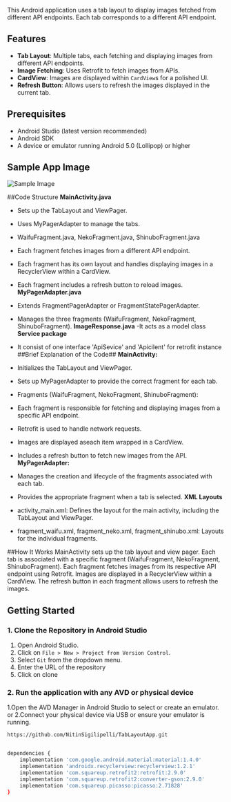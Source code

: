 This Android application uses a tab layout to display images fetched from different API endpoints. Each tab corresponds to a different API endpoint.

## Features

- **Tab Layout**: Multiple tabs, each fetching and displaying images from different API endpoints.
- **Image Fetching**: Uses Retrofit to fetch images from APIs.
- **CardView**: Images are displayed within `CardView`s for a polished UI.
- **Refresh Button**: Allows users to refresh the images displayed in the current tab.

## Prerequisites

- Android Studio (latest version recommended)
- Android SDK
- A device or emulator running Android 5.0 (Lollipop) or higher
## Sample App Image
![Sample Image](https://private-user-images.githubusercontent.com/140246876/343769891-b7518130-92a3-46d5-8de7-fcab9beea715.png?jwt=eyJhbGciOiJIUzI1NiIsInR5cCI6IkpXVCJ9.eyJpc3MiOiJnaXRodWIuY29tIiwiYXVkIjoicmF3LmdpdGh1YnVzZXJjb250ZW50LmNvbSIsImtleSI6ImtleTUiLCJleHAiOjE3MTk0OTE4MTgsIm5iZiI6MTcxOTQ5MTUxOCwicGF0aCI6Ii8xNDAyNDY4NzYvMzQzNzY5ODkxLWI3NTE4MTMwLTkyYTMtNDZkNS04ZGU3LWZjYWI5YmVlYTcxNS5wbmc_WC1BbXotQWxnb3JpdGhtPUFXUzQtSE1BQy1TSEEyNTYmWC1BbXotQ3JlZGVudGlhbD1BS0lBVkNPRFlMU0E1M1BRSzRaQSUyRjIwMjQwNjI3JTJGdXMtZWFzdC0xJTJGczMlMkZhd3M0X3JlcXVlc3QmWC1BbXotRGF0ZT0yMDI0MDYyN1QxMjMxNThaJlgtQW16LUV4cGlyZXM9MzAwJlgtQW16LVNpZ25hdHVyZT0zN2QzYTMwNTA5YWU4YzEzNTBhN2FiZDAzNGYzMGRhMTE0MWMxNTVlYWRkNjQzMzQ5YzllNDQzY2YxMzc2MjdjJlgtQW16LVNpZ25lZEhlYWRlcnM9aG9zdCZhY3Rvcl9pZD0wJmtleV9pZD0wJnJlcG9faWQ9MCJ9.EnXvg7VvIeqgkXKFEqPg2KlReXXD9lN_6arEgWeUvD0)

##Code Structure
**MainActivity.java**
- Sets up the TabLayout and ViewPager.
- Uses MyPagerAdapter to manage the tabs.
- WaifuFragment.java, NekoFragment.java, ShinuboFragment.java
- Each fragment fetches images from a different API endpoint.
- Each fragment has its own layout and handles displaying images in a RecyclerView within a CardView.
- Each fragment includes a refresh button to reload images.
**MyPagerAdapter.java**
- Extends FragmentPagerAdapter or FragmentStatePagerAdapter.
- Manages the three fragments (WaifuFragment, NekoFragment, ShinuboFragment).
**ImageResponse.java**
-It acts as a model class
**Service package**
- It consist of one interface 'ApiSevice' and 'Apicilent' for retrofit instance
##Brief Explanation of the Code##
**MainActivity:**

- Initializes the TabLayout and ViewPager.
- Sets up MyPagerAdapter to provide the correct fragment for each tab.
- Fragments (WaifuFragment, NekoFragment, ShinuboFragment):
- Each fragment is responsible for fetching and displaying images from a specific API endpoint.
- Retrofit is used to handle network requests.
- Images are displayed  aseach item wrapped in a CardView.
- Includes a refresh button to fetch new images from the API.
**MyPagerAdapter:**

- Manages the creation and lifecycle of the fragments associated with each tab.
- Provides the appropriate fragment when a tab is selected.
**XML Layouts**
- activity_main.xml: Defines the layout for the main activity, including the TabLayout and ViewPager.
- fragment_waifu.xml, fragment_neko.xml, fragment_shinubo.xml: Layouts for the individual fragments.

##How It Works
MainActivity sets up the tab layout and view pager.
Each tab is associated with a specific fragment (WaifuFragment, NekoFragment, ShinuboFragment).
Each fragment fetches images from its respective API endpoint using Retrofit.
Images are displayed in a RecyclerView within a CardView.
The refresh button in each fragment allows users to refresh the images.

## Getting Started

### 1. Clone the Repository in Android Studio

1. Open Android Studio.
2. Click on `File > New > Project from Version Control`.
3. Select `Git` from the dropdown menu.
4. Enter the URL of the repository
5. Click on clone
### 2. Run the application with any AVD or physical device
1.Open the AVD Manager in Android Studio to select or create an emulator.
                          or
2.Connect your physical device via USB or ensure your emulator is running.

```sh
https://github.com/NitinSigilipelli/TabLayoutApp.git


dependencies {
    implementation 'com.google.android.material:material:1.4.0'
    implementation 'androidx.recyclerview:recyclerview:1.2.1'
    implementation 'com.squareup.retrofit2:retrofit:2.9.0'
    implementation 'com.squareup.retrofit2:converter-gson:2.9.0'
    implementation 'com.squareup.picasso:picasso:2.71828'
}

